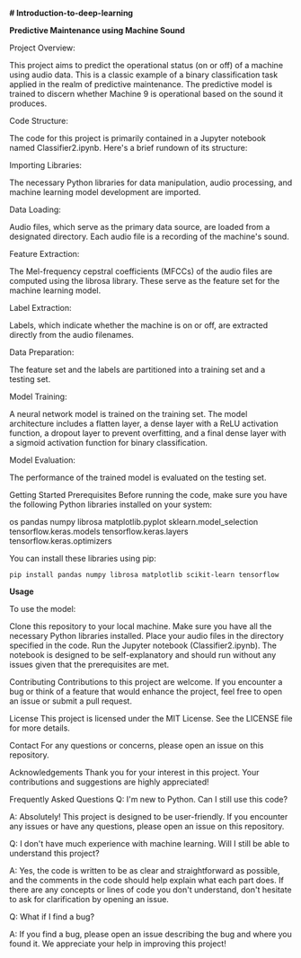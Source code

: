 **# Introduction-to-deep-learning**



**Predictive Maintenance using Machine Sound**

Project Overview:

This project aims to predict the operational status (on or off) of a machine using audio data. This is a classic example of a binary classification task applied in the realm of predictive maintenance. The predictive model is trained to discern whether Machine 9 is operational based on the sound it produces.

Code Structure:

The code for this project is primarily contained in a Jupyter notebook named Classifier2.ipynb. Here's a brief rundown of its structure:

Importing Libraries: 

The necessary Python libraries for data manipulation, audio processing, and machine learning model development are imported.

Data Loading: 

Audio files, which serve as the primary data source, are loaded from a designated directory. Each audio file is a recording of the machine's sound.

Feature Extraction: 

The Mel-frequency cepstral coefficients (MFCCs) of the audio files are computed using the librosa library. These serve as the feature set for the machine learning model.

Label Extraction: 

Labels, which indicate whether the machine is on or off, are extracted directly from the audio filenames.

Data Preparation: 

The feature set and the labels are partitioned into a training set and a testing set.

Model Training: 

A neural network model is trained on the training set. The model architecture includes a flatten layer, a dense layer with a ReLU activation function, a dropout layer to prevent overfitting, and a final dense layer with a sigmoid activation function for binary classification.

Model Evaluation: 

The performance of the trained model is evaluated on the testing set.

Getting Started
Prerequisites
Before running the code, make sure you have the following Python libraries installed on your system:

os
pandas
numpy
librosa
matplotlib.pyplot
sklearn.model_selection
tensorflow.keras.models
tensorflow.keras.layers
tensorflow.keras.optimizers

You can install these libraries using pip:

`pip install pandas numpy librosa matplotlib scikit-learn tensorflow`

**Usage**

To use the model:

Clone this repository to your local machine.
Make sure you have all the necessary Python libraries installed.
Place your audio files in the directory specified in the code.
Run the Jupyter notebook (Classifier2.ipynb).
The notebook is designed to be self-explanatory and should run without any issues given that the prerequisites are met.

Contributing
Contributions to this project are welcome. If you encounter a bug or think of a feature that would enhance the project, feel free to open an issue or submit a pull request.

License
This project is licensed under the MIT License. See the LICENSE file for more details.

Contact
For any questions or concerns, please open an issue on this repository.

Acknowledgements
Thank you for your interest in this project. Your contributions and suggestions are highly appreciated!

Frequently Asked Questions
Q: I'm new to Python. Can I still use this code?

A: Absolutely! This project is designed to be user-friendly. If you encounter any issues or have any questions, please open an issue on this repository.

Q: I don't have much experience with machine learning. Will I still be able to understand this project?

A: Yes, the code is written to be as clear and straightforward as possible, and the comments in the code should help explain what each part does. If there are any concepts or lines of code you don't understand, don't hesitate to ask for clarification by opening an issue.

Q: What if I find a bug?

A: If you find a bug, please open an issue describing the bug and where you found it. We appreciate your help in improving this project!
